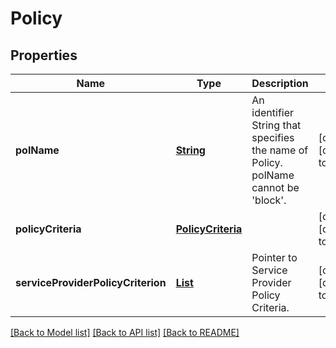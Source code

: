 # Policy
## Properties

Name | Type | Description | Notes
------------ | ------------- | ------------- | -------------
**polName** | [**String**](string.md) | An identifier String that specifies the name of Policy. polName cannot be &#39;block&#39;. | [optional] [default to null]
**policyCriteria** | [**PolicyCriteria**](PolicyCriteria.md) |  | [optional] [default to null]
**serviceProviderPolicyCriterion** | [**List**](ServiceProviderPolicyCriterion.md) | Pointer to Service Provider Policy Criteria. | [optional] [default to null]

[[Back to Model list]](../README.md#documentation-for-models) [[Back to API list]](../README.md#documentation-for-api-endpoints) [[Back to README]](../README.md)

